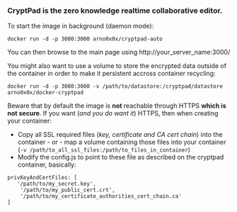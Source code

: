 ### CryptPad is the zero knowledge realtime collaborative editor.
  
To start the image in background (daemon mode):

`docker run -d -p 3000:3000 arno0x0x/cryptpad-auto`
  
You can then browse to the main page using http://your_server_name:3000/
 
You might also want to use a volume to store the encrypted data outside of the container in order to make it persistent accross container recycling:

`docker run -d -p 3000:3000 -v /path/to/datastore:/cryptpad/datastore arno0x0x/docker-cryptpad`

Beware that by default the image is **not** reachable through HTTPS **which is not secure**. If you want (*and you do want it*) HTTPS, then when creating your container:
- Copy all SSL required files (*key, certificate and CA cert chain*) into the container - or - map a volume containing those files into your container (`-v /path/to_all_ssl_files:/path/to_files_in_container`)
- Modify the config.js to point to these file as described on the cryptpad container, basically:

```
privKeyAndCertFiles: [
   '/path/to/my_secret.key',
    '/path/to/my_public_cert.crt',
    '/path/to/my_certificate_authorities_cert_chain.ca'
]
```
